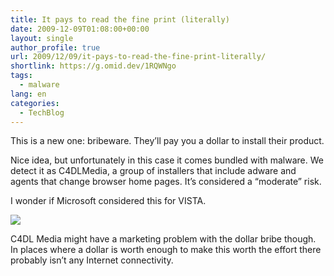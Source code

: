 ```yaml
---
title: It pays to read the fine print (literally)
date: 2009-12-09T01:08:00+00:00
layout: single
author_profile: true
url: 2009/12/09/it-pays-to-read-the-fine-print-literally/
shortlink: https://g.omid.dev/1RQWNgo
tags:
  - malware
lang: en
categories: 
  - TechBlog
---
```

This is a new one: bribeware. They’ll pay you a dollar to install their product.

Nice idea, but unfortunately in this case it comes bundled with malware. We detect it as C4DLMedia, a group of installers that include adware and agents that change browser home pages. It’s considered a “moderate” risk.

I wonder if Microsoft considered this for VISTA.

[![](http://1.bp.blogspot.com/_vaUVXcmC3OI/Sx7xLtDilqI/AAAAAAAAASQ/yfbJEeoiwkw/s400/X3codec.jpg)](http://1.bp.blogspot.com/_vaUVXcmC3OI/Sx7xLtDilqI/AAAAAAAAASQ/yfbJEeoiwkw/s1600-h/X3codec.jpg)

C4DL Media might have a marketing problem with the dollar bribe though. In places where a dollar is worth enough to make this worth the effort there probably isn’t any Internet connectivity.
